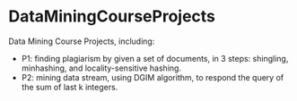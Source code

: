 # DataMiningCourseProjects
Data Mining Course Projects, including:

- P1: finding plagiarism by given a set of documents, in 3 steps: shingling, minhashing, and locality-sensitive hashing.
- P2: mining data stream, using DGIM algorithm, to respond the query of the sum of last k integers.
